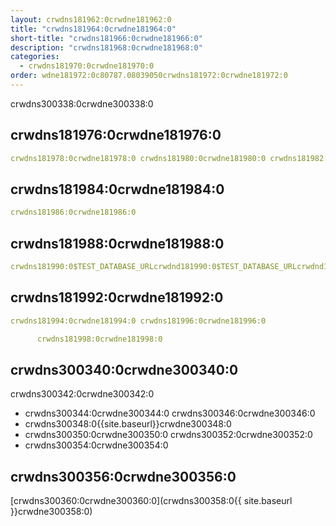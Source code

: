 ```yaml
---
layout: crwdns181962:0crwdne181962:0
title: "crwdns181964:0crwdne181964:0"
short-title: "crwdns181966:0crwdne181966:0"
description: "crwdns181968:0crwdne181968:0"
categories:
  - crwdns181970:0crwdne181970:0
order: wdne181972:0c80787.08039050crwdns181972:0crwdne181972:0
---
```


crwdns300338:0crwdne300338:0

## crwdns181976:0crwdne181976:0

```yaml
crwdns181978:0crwdne181978:0 crwdns181980:0crwdne181980:0 crwdns181982:0crwdne181982:0
```

## crwdns181984:0crwdne181984:0

```yaml
crwdns181986:0crwdne181986:0
```

## crwdns181988:0crwdne181988:0

```yaml
crwdns181990:0$TEST_DATABASE_URLcrwdnd181990:0$TEST_DATABASE_URLcrwdnd181990:0$TEST_DATABASE_URLcrwdne181990:0
```

## crwdns181992:0crwdne181992:0

```yaml
crwdns181994:0crwdne181994:0 crwdns181996:0crwdne181996:0

      crwdns181998:0crwdne181998:0

```

## crwdns300340:0crwdne300340:0

crwdns300342:0crwdne300342:0

- crwdns300344:0crwdne300344:0 crwdns300346:0crwdne300346:0
- crwdns300348:0{{site.baseurl}}crwdne300348:0
- crwdns300350:0crwdne300350:0 crwdns300352:0crwdne300352:0
- crwdns300354:0crwdne300354:0

## crwdns300356:0crwdne300356:0

[crwdns300360:0crwdne300360:0](crwdns300358:0{{ site.baseurl }}crwdne300358:0)
